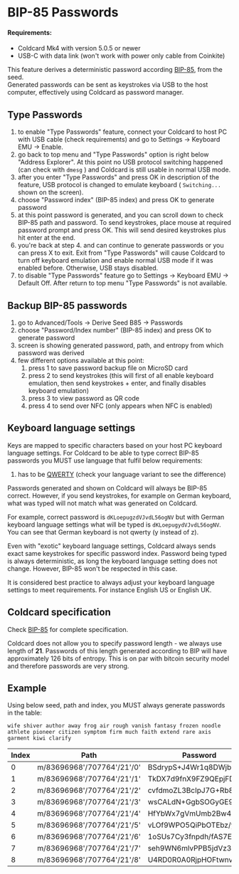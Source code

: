 # BIP-85 Passwords

#### Requirements:
* Coldcard Mk4 with version 5.0.5 or newer
* USB-C with data link (won't work with power only cable from Coinkite)

This feature derives a deterministic password according [BIP-85](https://github.com/scgbckbone/bips/blob/passwords/bip-0085.mediawiki), from the seed. \
Generated passwords can be sent as keystrokes via USB to the host computer,
effectively using Coldcard as password manager.

## Type Passwords

1. to enable "Type Passwords" feature, connect your Coldcard to host PC with USB cable (check requirements) and go to Settings -> Keyboard EMU -> Enable.
2. go back to top menu and "Type Passwords" option is right below "Address Explorer".
At this point no USB protocol switching happened (can check with `dmesg` ) and Coldcard is still usable in normal USB mode.
3. after you enter "Type Passwords" and press OK in description of the feature, USB
protocol is changed to emulate keyboard ( `Switching...` shown on the screen).
4. choose "Password index" (BIP-85 index) and press OK to generate password
5. at this point password is generated, and you can scroll down to check BIP-85 path and password.
To send keystrokes, place mouse at required password prompt and press OK. This will send desired keystrokes plus hit enter at the end.
6. you're back at step 4. and can continue to generate passwords or you can press X
to exit. Exit from "Type Passwords" will cause Coldcard to turn off keyboard emulation and enable normal USB mode if it was enabled before. Otherwise, USB stays disabled.
7. to disable "Type Passwords" feature go to Settings -> Keyboard EMU -> Default Off.
After return to top menu "Type Passwords" is not available.

## Backup BIP-85 passwords
1. go to Advanced/Tools -> Derive Seed B85 -> Passwords
2. choose "Password/Index number" (BIP-85 index) and press OK to generate password
3. screen is showing generated password, path, and entropy from which password was derived
4. few different options available at this point:
   1. press 1 to save password backup file on MicroSD card
   2. press 2 to send keystrokes (this will first of all enable keyboard emulation, then send keystrokes + enter, and finally disables keyboard emulation)
   3. press 3 to view password as QR code
   4. press 4 to send over NFC (only appears when NFC is enabled)

## Keyboard language settings
Keys are mapped to specific characters based on your host PC keyboard language settings.
For Coldcard to be able to type correct BIP-85 passwords you MUST use language that fulfil below requirements:
1. has to be [QWERTY](https://simple.wikipedia.org/wiki/QWERTY) (check your language variant to see the difference)

Passwords generated and shown on Coldcard will always be BIP-85 correct. However,
if you send keystrokes, for example on German keyboard, what was typed will not match what was generated on Coldcard.

For example, correct password is `dKLoepugzdVJvdL56ogNV` but with German keyboard language settings
what will be typed is `dKLoepugydVJvdL56ogNV`. You can see that German keyboard is not qwerty (y instead of z).

Even with "exotic" keyboard language settings, Coldcard always sends exact same keystrokes for specific password index.
Password being typed is always deterministic, as long the keyboard language setting does not change. However, BIP-85 won't be respected in this case.

It is considered best practice to always adjust your keyboard language settings to meet requirements. For instance English US or English UK.


## Coldcard specification
Check [BIP-85](https://github.com/scgbckbone/bips/blob/passwords/bip-0085.mediawiki) for complete specification.

Coldcard does not allow you to specify password length - we always use length of **21**. Passwords of this length generated
according to BIP will have approximately 126 bits of entropy. This is on par with bitcoin security model and therefore passwords are very strong.


## Example
Using below seed, path and index, you MUST always generate passwords in the table:
```shell
wife shiver author away frog air rough vanish fantasy frozen noodle athlete pioneer citizen symptom firm much faith extend rare axis garment kiwi clarify
```
| Index | Path                       | Password |
|-------|----------------------------|----------|
| 0     | m/83696968'/707764'/21'/0' |  BSdrypS+J4Wr1q8DWjbFE |
| 1     | m/83696968'/707764'/21'/1' |  TkDX7d9fnX9FZ9QEpjFDB |
| 2     | m/83696968'/707764'/21'/2' |  cvfdmoZL3BcIpJ7G+Rb8k |
| 3     | m/83696968'/707764'/21'/3' |  wsCALdN+GgbSOGyGE9aRN |
| 4     | m/83696968'/707764'/21'/4' |  HfYbWx7gVmUmb2Bw4o4QD |
| 5     | m/83696968'/707764'/21'/5' |  vLOf9WPO5QiPbOTEbz/yJ |
| 6     | m/83696968'/707764'/21'/6' |  1oSUs7Cy3fnpdh/fAS7EK |
| 7     | m/83696968'/707764'/21'/7' |  seh9WN6mlvPPB5jdVz3xN |
| 8     | m/83696968'/707764'/21'/8' |  U4RD0R0A0RjpHOFtwnv9k |